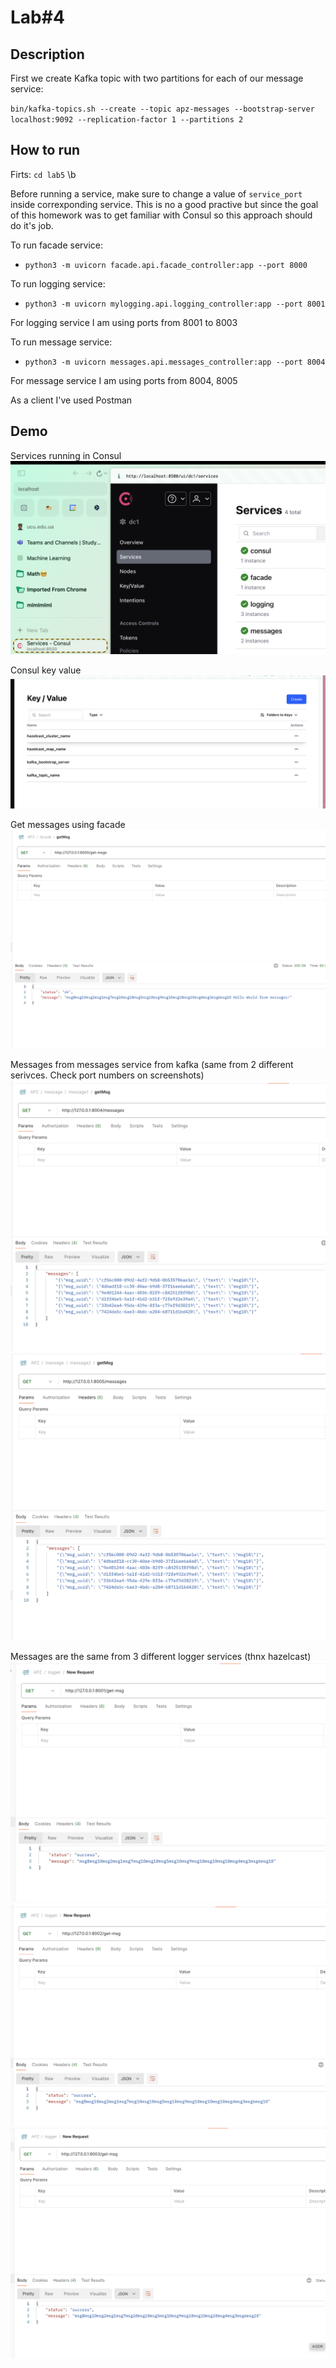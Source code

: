 # Lab#4

## Description
First we create Kafka topic with two partitions for each of our message service:

`bin/kafka-topics.sh --create --topic apz-messages --bootstrap-server localhost:9092 --replication-factor 1 --partitions 2`

## How to run
Firts: `cd lab5` \b

Before running a service, make sure to change a value of `service_port` inside correxponding service. This is no a good practive but since the goal of this homework was to get familiar with Consul so this approach should do it's job.

To run facade service:
-  `python3 -m uvicorn facade.api.facade_controller:app --port 8000 `


To run logging service:
- `python3 -m uvicorn mylogging.api.logging_controller:app --port 8001`


For logging service I am using ports from 8001 to 8003

To run message service:
- `python3 -m uvicorn messages.api.messages_controller:app --port 8004`


For message service I am using ports from 8004, 8005

As a client I've used Postman

## Demo

Services running in Consul
![alt text](img/consul.png)

Consul key value
![alt text](img/keyvalue.png)

Get messages using facade
![alt text](img/facade.png)

Messages from messages service from kafka (same from 2 different serivces. Check port numbers on screenshots)
![alt text](img/messages.png)
![alt text](img/messages1.png)


Messages are the same from 3 different logger services (thnx hazelcast)
![alt text](img/logger0.png)
![alt text](img/logger1.png)
![alt text](img/logger2.png)
